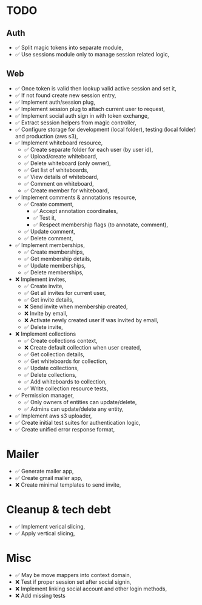 # TODO

## Auth

* ✅ Split magic tokens into separate module,
* ✅ Use sessions module only to manage session related logic,

## Web

* ✅ Once token is valid then lookup valid active session and set it,
* ✅ If not found create new session entry,
* ✅ Implement auth/session plug,
* ✅ Implement session plug to attach current user to request,
* ✅ Implement social auth sign in with token exchange,
* ✅ Extract session helpers from magic controller,
* ✅ Configure storage for development (local folder), testing (local folder) and production (aws s3),
* ✅ Implement whiteboard resource,
  * ✅ Create separate folder for each user (by user id),
  * ✅ Upload/create whiteboard,
  * ✅ Delete whiteboard (only owner),
  * ✅ Get list of whiteboards,
  * ✅ View details of whiteboard,
  * ✅ Comment on whiteboard,
  * ✅ Create member for whiteboard,
* ✅ Implement comments & annotations resource,
  * ✅ Create comment,
    * ✅ Accept annotation coordinates,
    * ✅ Test it,
    * ✅ Respect membership flags (to annotate, comment),
  * ✅ Update comment,
  * ✅ Delete comment,
* ✅ Implement memberships,
  * ✅ Create memberships,
  * ✅ Get membership details,
  * ✅ Update memberships,
  * ✅ Delete memberships,
* ❌ Implement invites,
  * ✅ Create invite,
  * ✅ Get all invites for current user,
  * ✅ Get invite details,
  * ❌ Send invite when membership created,
  * ❌ Invite by email,
  * ❌ Activate newly created user if was invited by email,
  * ✅ Delete invite,
* ❌ Implement collections
  * ✅ Create collections context,
  * ❌ Create default collection when user created,
  * ✅ Get collection details,
  * ✅ Get whiteboards for collection,
  * ✅ Update collections,
  * ✅ Delete collections,
  * ✅ Add whiteboards to collection,
  * ✅ Write collection resource tests,
* ✅ Permission manager,
  * ✅ Only owners of entities can update/delete,
  * ✅ Admins can update/delete any entity,
* ✅ Implement aws s3 uploader,
* ✅ Create initial test suites for authentication logic,
* ✅ Create unified error response format,

# Mailer

* ✅ Generate mailer app,
* ✅ Create gmail mailer app,
* ❌ Create minimal templates to send invite,

# Cleanup & tech debt

* ✅ Implement verical slicing,
* ✅ Apply vertical slicing,

# Misc

* ✅ May be move mappers into context domain,
* ❌ Test if proper session set after social signin,
* ❌ Implement linking social account and other login methods,
* ❌ Add missing tests
